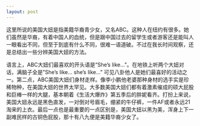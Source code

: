 ```yaml
---
layout: post
---
```

这里所说的美国大妞是指美籍华裔青少女，又名ABC。这种人在纽约有很多。她们虽然是华裔，有着中国人的血统，但是跟中国过去的留学生或者游客还是能叫人一眼看出不同，但至于到底有什么不同，很难一语道破。不过在我长时间观察，还是总结出一些分辨美国大妞的方法。

语言上，ABC大妞们最喜欢的开头语是“She’s like…”。在地铁上听两个大妞对话，满脑子全是”She’s like… she’s like…” 可见八卦他人是她们最喜好的活动之一。第二点，ABC美国大妞们身材走样。像李小鹏他老婆那种身材的选手实是珍稀物种，在美国大妞的世界太罕见。大多数美国大妞们都有着激素催成的硕大屁股和巨棒一样的大腿，基本朝着《生活大爆炸》第五季后的胖妮看齐。打扮上来说，美国大妞永远是黑色直发，一对倒对号眉毛，绷紧的牛仔裤，一件AF或者永远21淘来的上衣。最后一点也是最重要的一点区别是，美国大妞以黑为美，浑身上下一副难民样的古铜色屁股，那十有八九便是美籍华裔少女了。